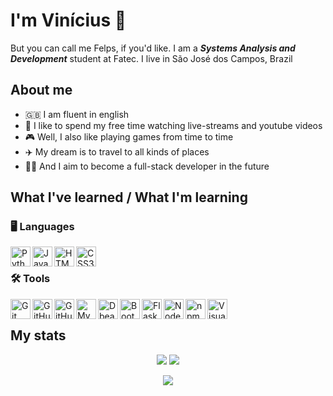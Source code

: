 # I'm Vinícius :tophat:
  But you can call me Felps, if you'd like. I am a ***Systems Analysis and Development*** student at Fatec. I live in São José dos Campos, Brazil
## About me
  - :uk: I am fluent in english
  - :purple_heart: I like to spend my free time watching live-streams and youtube videos
  - :video_game: Well, I also like playing games from time to time
  - :airplane: My dream is to travel to all kinds of places
  - :man_technologist: And I aim to become a full-stack developer in the future

## What I've learned / What I'm learning
### :desktop_computer: Languages
  <img align="left" title="Python" width="32px" src="https://user-images.githubusercontent.com/76211125/219962803-64f140c4-f6cf-4e9e-b05a-43db18579964.png"/>
  <img align="left" title="JavaScript" width="32px" src="https://user-images.githubusercontent.com/76211125/219962802-66165ad6-0869-47ca-8be3-9c64440f9dff.png"/>
  <img align="left" title="HTML5" width="32px" src="https://user-images.githubusercontent.com/76211125/219962801-6d631e42-f62c-4103-a587-14e3c2c4ce26.png"/>
  <img align="left" title="CSS3" width="32px" src="https://user-images.githubusercontent.com/76211125/219962798-9703e112-9028-4774-ae3e-0dacb0f31076.png"/>

</br>

### :hammer_and_wrench: Tools
  <img align="left" title="Git" width="32px" src="https://user-images.githubusercontent.com/76211125/219963283-16fd4562-0186-4666-9fc9-51b0a71141fa.png"/>
  <img align="left" title="GitHub" width="32px" src="https://user-images.githubusercontent.com/76211125/227561896-a90cea71-7431-4908-ac8d-71fc02603eeb.png#gh-light-mode-only" />
  <img align="left" title="GitHub" width = "32px" src="https://user-images.githubusercontent.com/76211125/227561942-1503fb74-eb8e-41d1-936e-bf22bc2d70eb.png#gh-dark-mode-only"/>
  <img align="left" title="MySQL" width="32px" src="https://user-images.githubusercontent.com/76211125/219963286-352e9491-b620-4ad0-a7ed-a7a3d53e2c48.png"/>
  <img align="left" title="Dbeaver" width="32px" src="https://user-images.githubusercontent.com/76211125/236158019-4624e97d-ee74-4b66-bb8c-1936ef85b8b9.png"/>
  <img align="left" title="Bootstrap" height="32px" src="https://user-images.githubusercontent.com/76211125/227509792-60a17912-2bf2-4700-a23c-886a32bd8811.png"/>
  <img align="left" title="Flask" width="32px" src="https://user-images.githubusercontent.com/76211125/227565311-a366f66f-78db-44b0-8616-54146e9d7e28.png"/>
  <img align="left" title="Node.js" width="32px" src="https://user-images.githubusercontent.com/76211125/219963288-af405c03-e9d7-4129-bea2-0d0091421b4c.png"/>
  <img align="left" title="npm" width="32px" src="https://user-images.githubusercontent.com/76211125/219963289-2cfedd63-5fb3-4c3a-9413-876886212b00.png"/>
  <img align="left" title="Visual Studio Code" width="32px" src="https://user-images.githubusercontent.com/76211125/219963290-44616aa7-6d2f-4426-861c-81429027d3dc.png"/>
 
</br>

## My stats

  <p align="center">
    <img src="https://github-readme-stats.vercel.app/api/top-langs/?username=nininhosam&bg_color=12001d&title_color=9a3ef6&text_color=e93ef6&icon_color=6ff63e&border_radius=25&card_width=400" >
    <img src="https://github-readme-stats.vercel.app/api?username=nininhosam&count_private=true&show_icons=true&bg_color=12001d&title_color=9a3ef6&text_color=e93ef6&icon_color=6ff63e&border_radius=25&line_height=34&card_width=400" >
  </p>

  <p align="center">
    <img src="https://streak-stats.demolab.com?user=nininhosam&border_radius=25&background=12001D&stroke=E93EF6&ring=9A3EF6&fire=6FF63E&currStreakNum=6FF63E&sideNums=6FF63E&currStreakLabel=E93EF6&sideLabels=E93EF6&dates=9A3EF6&mode=weekly" />
  </p>

